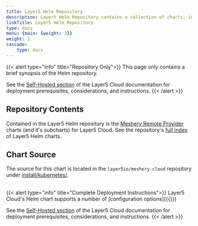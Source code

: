 ```yaml
---
title: Layer5 Helm Repository
description: Layer5 Helm Repository contains a collection of charts, including Layer5 Cloud, which can be deployed in any Kubernetes cluster on-premises or in Cloud using Helm.
linkTitle: Layer5 Helm Repository
type: docs
menu: {main: {weight: 3}}
weight: 1
cascade: 
    type: docs
---
```


{{< alert type="info" title="Repository Only">}}
This page only contains a brief synopsis of the Helm repository.
 
See the [Self-Hosted section](/cloud/self-hosted/) of the Layer5 Cloud documentation for deployment prerequisites, considerations, and instructions.
{{< /alert >}}

## Repository Contents

Contained in the Layer5 Helm repository is the [Meshery Remote Provider](https://docs.meshery.io/extensibility/providers) charts (and it's subcharts) for Layer5 Cloud. See the repository's <a href="/charts/index.yaml">full index</a> of Layer5 Helm charts</a>.

## Chart Source

<p>The source for this chart is located in the <code>layer5io/meshery-cloud</code> repository under <a href="https://github.com/layer5io/meshery-cloud/tree/master/install/kubernetes/">install/kubernetes/</a>.</p>
<br />
{{< alert type="info" title="Complete Deployment Instructions">}}
Layer5 Cloud's Helm chart supports a number of [configuration options]({{<ref "/cloud/self-hosted/helm-chart-values" >}})

See the [Self-Hosted section](/cloud/self-hosted/) of the Layer5 Cloud documentation for deployment prerequisites, considerations, and instructions.
{{< /alert >}}
